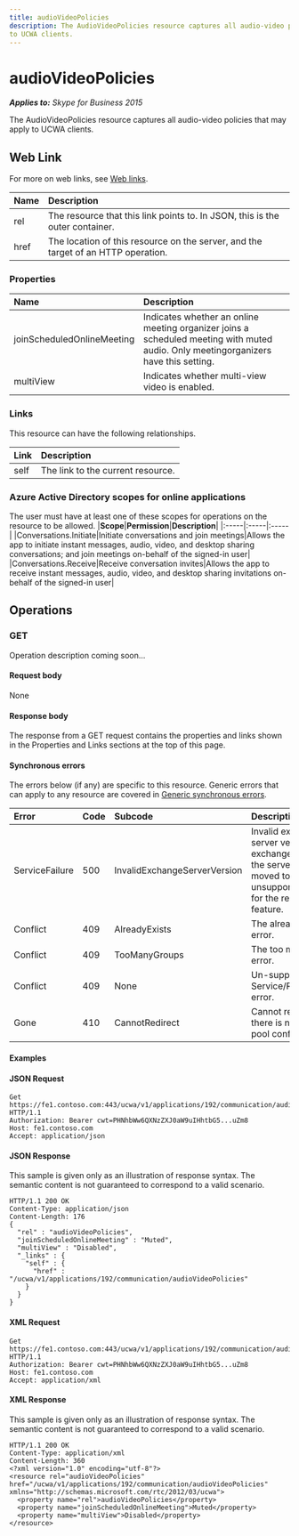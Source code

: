 ```yaml
---
title: audioVideoPolicies
description: The AudioVideoPolicies resource captures all audio-video policies that may apply
to UCWA clients.
---
```

# audioVideoPolicies

 _**Applies to:** Skype for Business 2015_


The AudioVideoPolicies resource captures all audio-video policies that may apply
to UCWA clients.
            

## Web Link
<a name = "sectionSection0"> </a>

For more on web links, see [Web links](WebLinks.md).


|**Name**|**Description**|
|:-----|:-----|
|rel|The resource that this link points to. In JSON, this is the outer container.|
|href|The location of this resource on the server, and the target of an HTTP operation.|

### Properties



|**Name**|**Description**|
|:-----|:-----|
|joinScheduledOnlineMeeting|Indicates whether an online meeting organizer joins a scheduled meeting with muted audio. Only meetingorganizers have this setting.|
|multiView|Indicates whether multi-view video is enabled.|

### Links



This resource can have the following relationships.

|**Link**|**Description**|
|:-----|:-----|
|self|The link to the current resource.|

### Azure Active Directory scopes for online applications



The user must have at least one of these scopes for operations on the resource to be allowed.
|**Scope**|**Permission**|**Description**|
|:-----|:-----|:-----|
|Conversations.Initiate|Initiate conversations and join meetings|Allows the app to initiate instant messages, audio, video, and desktop sharing conversations; and join meetings on-behalf of the signed-in user|
|Conversations.Receive|Receive conversation invites|Allows the app to receive instant messages, audio, video, and desktop sharing invitations on-behalf of the signed-in user|

## Operations



<a name="sectionSection2"></a>

### GET




Operation description coming soon...

#### Request body



None


#### Response body



The response from a GET request contains the properties and links shown in the Properties and Links sections at the top of this page.

#### Synchronous errors



The errors below (if any) are specific to this resource. Generic errors that can apply to any resource are covered in [Generic synchronous errors](GenericSynchronousErrors.md).

|**Error**|**Code**|**Subcode**|**Description**|
|:-----|:-----|:-----|:-----|
|ServiceFailure|500|InvalidExchangeServerVersion|Invalid exchange server version.The exchange mailbox of the server might have moved to an unsupported version for the required feature.|
|Conflict|409|AlreadyExists|The already exists error.|
|Conflict|409|TooManyGroups|The too many groups error.|
|Conflict|409|None|Un-supported Service/Resource/API error.|
|Gone|410|CannotRedirect|Cannot redirect since there is no back up pool configured.|

#### Examples




#### JSON Request




```
Get https://fe1.contoso.com:443/ucwa/v1/applications/192/communication/audioVideoPolicies HTTP/1.1
Authorization: Bearer cwt=PHNhbWw6QXNzZXJ0aW9uIHhtbG5...uZm8
Host: fe1.contoso.com
Accept: application/json

```


#### JSON Response



This sample is given only as an illustration of response syntax. The semantic content is not guaranteed to correspond to a valid scenario.
```
HTTP/1.1 200 OK
Content-Type: application/json
Content-Length: 176
{
  "rel" : "audioVideoPolicies",
  "joinScheduledOnlineMeeting" : "Muted",
  "multiView" : "Disabled",
  "_links" : {
    "self" : {
      "href" : "/ucwa/v1/applications/192/communication/audioVideoPolicies"
    }
  }
}
```


#### XML Request




```
Get https://fe1.contoso.com:443/ucwa/v1/applications/192/communication/audioVideoPolicies HTTP/1.1
Authorization: Bearer cwt=PHNhbWw6QXNzZXJ0aW9uIHhtbG5...uZm8
Host: fe1.contoso.com
Accept: application/xml

```


#### XML Response



This sample is given only as an illustration of response syntax. The semantic content is not guaranteed to correspond to a valid scenario.
```
HTTP/1.1 200 OK
Content-Type: application/xml
Content-Length: 360
<?xml version="1.0" encoding="utf-8"?>
<resource rel="audioVideoPolicies" href="/ucwa/v1/applications/192/communication/audioVideoPolicies" xmlns="http://schemas.microsoft.com/rtc/2012/03/ucwa">
  <property name="rel">audioVideoPolicies</property>
  <property name="joinScheduledOnlineMeeting">Muted</property>
  <property name="multiView">Disabled</property>
</resource>
```


